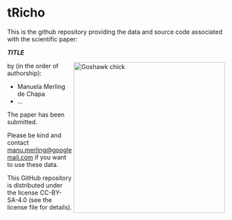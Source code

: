 # tRicho

This is the github repository providing the data and source code associated with the scientific paper:

***TITLE***

<img src="https://github.com/courtiol/accipiteR/raw/master/chick.jpg" alt="Goshawk chick" align="right" width="350">

by (in the order of authorship):

- Manuela Merling de Chapa
- ...

The paper has been submitted.

Please be kind and contact manu.merling@googlemail.com if you want to use these data.

This GitHub repository is distributed under the license CC-BY-SA-4.0 (see the license file for details).
